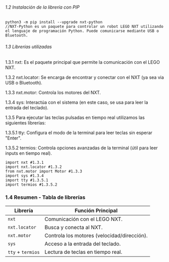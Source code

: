 [documentación]: https://ni.srht.site/nxt-python/latest/
[tutorial]: https://ni.srht.site/nxt-python/latest/handbook/tutorial.html

###### 1.2 Instalación de la librería con PIP
```
python3 -m pip install --upgrade nxt-python 
//NXT-Python es un paquete para controlar un robot LEGO NXT utilizando el lenguaje de programación Python. Puede comunicarse mediante USB o Bluetooth.
```
###### 1.3 Librerías utilizadas
1.3.1 nxt: Es el paquete principal que permite la comunicación con el LEGO NXT.

1.3.2 nxt.locator: Se encarga de encontrar y conectar con el NXT (ya sea via USB o Bluetooth).

1.3.3 nxt.motor: Controla los motores del NXT.

1.3.4 sys: Interactúa con el sistema (en este caso, se usa para leer la entrada del teclado).

1.3.5 Para ejecutar las teclas pulsadas en tiempo real utilizamos las siguientes librerías:

1.3.5.1 tty: Configura el modo de la terminal para leer teclas sin esperar "Enter".

1.3.5.2 termios: Controla opciones avanzadas de la terminal (útil para leer inputs en tiempo real).
```
import nxt #1.3.1
import nxt.locator #1.3.2 
from nxt.motor import Motor #1.3.3
import sys #1.3.4
import tty #1.3.5.1
import termios #1.3.5.2
```
### 1.4 Resumen - Tabla de librerías

| Librería       | Función Principal                          |
|----------------|--------------------------------------------|
| `nxt`          | Comunicación con el LEGO NXT.              |
| `nxt.locator`  | Busca y conecta al NXT.                    |
| `nxt.motor`    | Controla los motores (velocidad/dirección).|
| `sys`          | Acceso a la entrada del teclado.           |
| `tty` + `termios` | Lectura de teclas en tiempo real.        |
